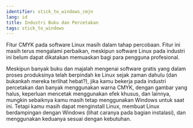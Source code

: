 ```yaml
---
identifier: stick_to_windows_cmjn
lang: id
title: Industri Buku dan Percetakan
tags: stick_to_windows
---
```


Fitur CMYK pada software Linux masih dalam tahap percobaan. Fitur ini masih terus mengalami perbaikan, meskipun software Linux pada industri ini belum dapat dikatakan memuaskan bagi para pengguna profesional.
 

Meskipun banyak buku dan majalah mengenai software gratis yang dalam proses produksinya telah berpindah ke Linux sejak zaman dahulu (dan bukankah mereka terlihat hebat?), jika kamu bekerja pada industri percetakan dan banyak menggunakan warna CMYK, dengan gambar yang halus, keperluan mencetak menggunakan efek khusus, dan lainnya, mungkin sebaiknya kamu masih tetap menggunakan Windows untuk saat ini. 
Tetapi kamu masih dapat menginstall Linux, membuat Linux berdampingan dengan Windows (lihat caranya pada bagian instalasi), dan menggunakan keduanya sesuai dengan kebutuhan.



